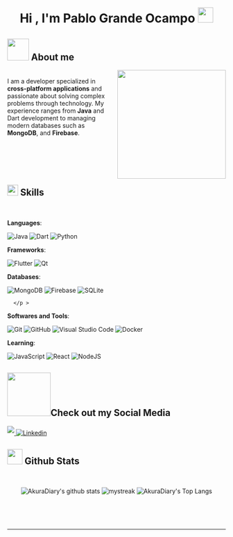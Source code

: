 <h1 align="center"><b>Hi , I'm Pablo Grande Ocampo </b><img src="https://media.giphy.com/media/hvRJCLFzcasrR4ia7z/giphy.gif" width="35"></h1>


## <picture><img src = "https://github.com/7oSkaaa/7oSkaaa/blob/main/Images/about_me.gif?raw=true" width = 50px></picture> About me

<picture> <img align="right" src="https://github.com/7oSkaaa/7oSkaaa/blob/main/Images/Right_Side.gif?raw=true" width = 250px></picture>

<br>
I am a developer specialized in <b>cross-platform applications</b> and passionate about solving complex problems through technology. My experience ranges from <b>Java</b> and <b></b>Dart</b> development to managing modern databases such as <b>MongoDB</b>, <b></b> and <b>Firebase</b>.


<br></br>
<br></br>

## <img src="https://media2.giphy.com/media/QssGEmpkyEOhBCb7e1/giphy.gif?cid=ecf05e47a0n3gi1bfqntqmob8g9aid1oyj2wr3ds3mg700bl&rid=giphy.gif" width ="25"><b> Skills</b>
<br>



 **Languages**:
    <p >
    ![Java](https://img.shields.io/badge/java-%23ED8B00.svg?style=for-the-badge&logo=openjdk&logoColor=white)
    ![Dart](https://img.shields.io/badge/dart-%230175C2.svg?style=for-the-badge&logo=dart&logoColor=white)
    ![Python](https://img.shields.io/badge/python-3670A0?style=for-the-badge&logo=python&logoColor=ffdd54)



**Frameworks**:
    <p >
    ![Flutter](https://img.shields.io/badge/Flutter-%2302569B.svg?style=for-the-badge&logo=Flutter&logoColor=white)
    ![Qt](https://img.shields.io/badge/Qt-%23217346.svg?style=for-the-badge&logo=Qt&logoColor=white)
</p >


**Databases**:
    <p >
    ![MongoDB](https://img.shields.io/badge/MongoDB-%234ea94b.svg?style=for-the-badge&logo=mongodb&logoColor=white)
    ![Firebase](https://img.shields.io/badge/firebase-a08021?style=for-the-badge&logo=firebase&logoColor=ffcd34)
    ![SQLite](https://img.shields.io/badge/sqlite-%2307405e.svg?style=for-the-badge&logo=sqlite&logoColor=white)
    
      </p >
    

**Softwares and Tools**:
    <p >
    ![Git](https://img.shields.io/badge/git-%23F05033.svg?style=for-the-badge&logo=git&logoColor=white)
    ![GitHub](https://img.shields.io/badge/github-%23121011.svg?style=for-the-badge&logo=github&logoColor=white)
    ![Visual Studio Code](https://img.shields.io/badge/Visual%20Studio%20Code-0078d7.svg?style=for-the-badge&logo=visual-studio-code&logoColor=white)
    ![Docker](https://img.shields.io/badge/docker-%230db7ed.svg?style=for-the-badge&logo=docker&logoColor=white)
    
</p>
    

**Learning**:
    
  ![JavaScript](https://img.shields.io/badge/javascript-%23323330.svg?style=for-thebadge&logo=javascript&logoColor=%23F7DF1E)
  ![React](https://img.shields.io/badge/react-%2320232a.svg?style=for-the-badge&logo=react&logoColor=%2361DAFB)
  ![NodeJS](https://img.shields.io/badge/node.js-6DA55F?style=for-the-badge&logo=node.js&logoColor=white)
  


## <img src='https://raw.githubusercontent.com/ShahriarShafin/ShahriarShafin/main/Assets/handshake.gif' width="100px">Check out my Social Media


<a href="mailto:pablo.grande@pablogrande.es" target="_blank">
<img src="https://img.shields.io/badge/gmail: pablo.grande@pablogrande.es-%23EA4335.svg?style=for-the-badge&logo=gmail&logoColor=white" t=mail style="margin-bottom: 5px;" />
<a href="https://www.linkedin.com/in/pablo-grande-ocampo-b18a1632a/?originalSubdomain=es">
  <img src="https://img.shields.io/badge/linkedin-%230077B5.svg?style=for-the-badge&logo=linkedin&logoColor=white" alt="Linkedin">
</a>


## <img src="https://media.giphy.com/media/iY8CRBdQXODJSCERIr/giphy.gif" width="35"><b> Github Stats </b>
<br>

<div align="center">

![AkuraDiary's github stats](https://github-readme-stats.vercel.app/api?username=PabloGO4&show_icons=true&theme=tokyonight)
<img src="https://github-readme-streak-stats.herokuapp.com/?user=AkuraDiary&theme=tokyonight" alt="mystreak"/>
![AkuraDiary's Top Langs](https://github-readme-stats.vercel.app/api/top-langs/?username=PabloGO4&theme=tokyonight&layout=compact)

</a>
</div>

<br>
<br>
<br>

-----

